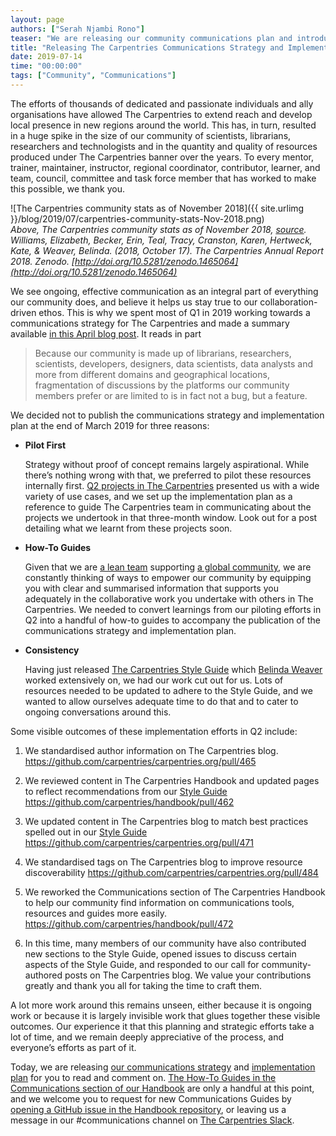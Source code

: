 ```yaml
---
layout: page
authors: ["Serah Njambi Rono"]
teaser: "We are releasing our community communications plan and introducing how-to guides for community-led communications"
title: "Releasing The Carpentries Communications Strategy and Implementation Plan"
date: 2019-07-14
time: "00:00:00"
tags: ["Community", "Communications"]
---
```


The efforts of thousands of dedicated and passionate individuals and ally organisations have allowed The Carpentries to extend reach and develop local presence in new regions around the world. This has, in turn, resulted in a huge spike in the size of our community of scientists, librarians, researchers and technologists and in the quantity and quality of resources produced under The Carpentries banner over the years. To every mentor, trainer, maintainer, instructor, regional coordinator, contributor, learner, and team, council, committee and task force member that has worked to make this possible, we thank you.

![The Carpentries community stats as of November 2018]({{ site.urlimg }}/blog/2019/07/carpentries-community-stats-Nov-2018.png)
<br/>_Above, The Carpentries community stats as of November 2018, [source](http://doi.org/10.5281/zenodo.1465064).
Williams, Elizabeth, Becker, Erin, Teal, Tracy, Cranston, Karen, Hertweck, Kate, & Weaver, Belinda. (2018, October 17). The Carpentries Annual Report 2018. Zenodo. [http://doi.org/10.5281/zenodo.1465064](http://doi.org/10.5281/zenodo.1465064)_

We see ongoing, effective communication as an integral part of everything our community does, and believe it helps us stay true to our collaboration-driven ethos. This is why we spent most of Q1 in 2019 working towards a communications strategy for The Carpentries and made a summary available [in this April blog post](https://carpentries.org/blog/2019/04/how-and-why-we-communicate/). It reads in part

>Because our community is made up of librarians, researchers, scientists, developers, designers, data scientists, data analysts and more from different domains and geographical locations, fragmentation of discussions by the platforms our community members prefer or are limited to is in fact not a bug, but a feature. 


We decided not to publish the communications strategy and implementation plan at the end of March 2019 for three reasons:

- **Pilot First**

  Strategy without proof of concept remains largely aspirational. While there’s nothing wrong with that, we preferred to pilot these resources internally first. [Q2 projects in The Carpentries](https://carpentries.org/blog/2019/05/q2-work-at-the-carpentries/) presented us with a wide variety of use cases, and we set up the implementation plan as a reference to guide The Carpentries team in communicating about the projects we undertook in that three-month window. Look out for a post detailing what we learnt from these projects soon.

- **How-To Guides**

  Given that we are [a lean team](https://carpentries.org/team/) supporting [a global community](https://carpentries.org/files/reports/TheCarpentries2018AnnualReport.pdf), we are constantly thinking of ways to empower our community by equipping you with clear and summarised information that supports you adequately in the collaborative work you undertake with others in The Carpentries. We needed to convert learnings from our piloting efforts in Q2 into a handful of how-to guides to accompany the publication of the communications strategy and implementation plan.

- **Consistency**

  Having just released [The Carpentries Style Guide](https://docs.carpentries.org/topic_folders/communications/resources/style-guide.html) which [Belinda Weaver](https://twitter.com/cloudaus) worked extensively on, we had our work cut out for us. Lots of resources needed to be updated to adhere to the Style Guide, and we wanted to allow ourselves adequate time to do that and to cater to ongoing conversations around this.  

Some visible outcomes of these implementation efforts in Q2 include:

1. We standardised author information on The Carpentries blog. <https://github.com/carpentries/carpentries.org/pull/465>

1. We reviewed content in The Carpentries Handbook and updated pages to reflect recommendations from our [Style Guide](https://docs.carpentries.org/topic_folders/communications/resources/style-guide.html) <https://github.com/carpentries/handbook/pull/462>

1. We updated content in The Carpentries blog to match best practices spelled out in our [Style Guide](https://docs.carpentries.org/topic_folders/communications/resources/style-guide.html) <https://github.com/carpentries/carpentries.org/pull/471>

1. We standardised tags on The Carpentries blog to improve resource discoverability <https://github.com/carpentries/carpentries.org/pull/484>

1. We reworked the Communications section of The Carpentries Handbook to help our community find information on communications tools, resources and guides more easily. <https://github.com/carpentries/handbook/pull/472> 

1. In this time, many members of our community have also contributed new sections to the Style Guide, opened issues to discuss certain aspects of the Style Guide, and responded to our call for community-authored posts on The Carpentries blog. We value your contributions greatly and thank you all for taking the time to craft them. 

A lot more work around this remains unseen, either because it is ongoing work or because it is largely invisible work that glues together these visible outcomes. Our experience it that this planning and strategic efforts take a lot of time, and we remain deeply appreciative of the process, and everyone’s efforts as part of it.

Today, we are releasing [our communications strategy](https://docs.carpentries.org/topic_folders/communications/resources/comms-strategy.html) and [implementation plan](https://docs.carpentries.org/topic_folders/communications/resources/comms-implementation-plan.html) for you to read and comment on. [The How-To Guides in the Communications section of our Handbook](https://docs.carpentries.org/topic_folders/communications/guides/index.html) are only a handful at this point, and we welcome you to request for new Communications Guides by [opening a GitHub issue in the Handbook repository](https://github.com/carpentries/handbook/issues), or leaving us a message in our #communications channel on [The Carpentries Slack](https://swcarpentry.slack.com/).